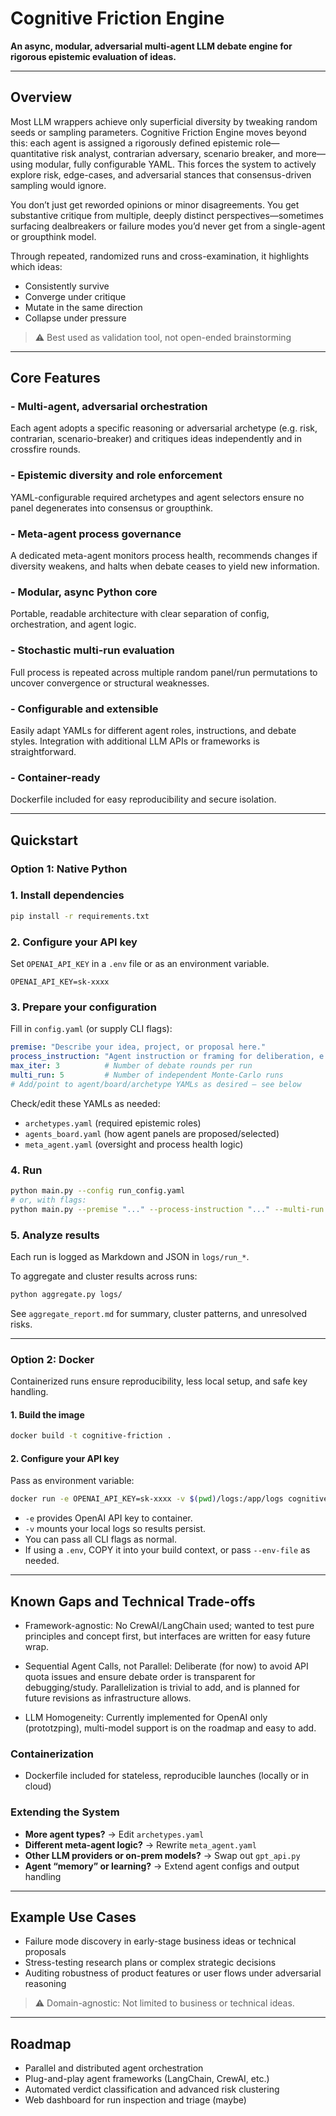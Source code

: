 # Cognitive Friction Engine

**An async, modular, adversarial multi-agent LLM debate engine for rigorous epistemic evaluation of ideas.**

---

## Overview
Most LLM wrappers achieve only superficial diversity by tweaking random seeds or sampling parameters. Cognitive Friction Engine moves beyond this: each agent is assigned a rigorously defined epistemic role—quantitative risk analyst, contrarian adversary, scenario breaker, and more—using modular, fully configurable YAML. This forces the system to actively explore risk, edge-cases, and adversarial stances that consensus-driven sampling would ignore.

You don’t just get reworded opinions or minor disagreements. You get substantive critique from multiple, deeply distinct perspectives—sometimes surfacing dealbreakers or failure modes you’d never get from a single-agent or groupthink model.

Through repeated, randomized runs and cross-examination, it highlights which ideas:
- Consistently survive
- Converge under critique
- Mutate in the same direction
- Collapse under pressure

> ⚠️ Best used as validation tool, not open-ended brainstorming
---

## Core Features

### - Multi-agent, adversarial orchestration
Each agent adopts a specific reasoning or adversarial archetype (e.g. risk, contrarian, scenario-breaker) and critiques ideas independently and in crossfire rounds.

### - Epistemic diversity and role enforcement
YAML-configurable required archetypes and agent selectors ensure no panel degenerates into consensus or groupthink.

### - Meta-agent process governance
A dedicated meta-agent monitors process health, recommends changes if diversity weakens, and halts when debate ceases to yield new information.

### - Modular, async Python core
Portable, readable architecture with clear separation of config, orchestration, and agent logic.

### - Stochastic multi-run evaluation
Full process is repeated across multiple random panel/run permutations to uncover convergence or structural weaknesses.

### - Configurable and extensible
Easily adapt YAMLs for different agent roles, instructions, and debate styles. Integration with additional LLM APIs or frameworks is straightforward.

### - Container-ready
Dockerfile included for easy reproducibility and secure isolation.

---

## Quickstart

### Option 1: Native Python

### 1. Install dependencies

```bash
pip install -r requirements.txt
```

### 2. Configure your API key

Set `OPENAI_API_KEY` in a `.env` file or as an environment variable.

```env
OPENAI_API_KEY=sk-xxxx
```

### 3. Prepare your configuration

Fill in `config.yaml` (or supply CLI flags):

```yaml
premise: "Describe your idea, project, or proposal here."
process_instruction: "Agent instruction or framing for deliberation, e.g., 'Critique this idea from all possible epistemic standpoints.'"
max_iter: 3          # Number of debate rounds per run
multi_run: 5         # Number of independent Monte-Carlo runs
# Add/point to agent/board/archetype YAMLs as desired — see below
```

Check/edit these YAMLs as needed:
- `archetypes.yaml` (required epistemic roles)
- `agents_board.yaml` (how agent panels are proposed/selected)
- `meta_agent.yaml` (oversight and process health logic)

### 4. Run

```bash
python main.py --config run_config.yaml
# or, with flags:
python main.py --premise "..." --process-instruction "..." --multi-run 7 --max-iter 3 --verbose
```

### 5. Analyze results

Each run is logged as Markdown and JSON in `logs/run_*`.

To aggregate and cluster results across runs:

```bash
python aggregate.py logs/
```

See `aggregate_report.md` for summary, cluster patterns, and unresolved risks.

---

### Option 2: Docker

Containerized runs ensure reproducibility, less local setup, and safe key handling.

#### 1. Build the image

```bash
docker build -t cognitive-friction .
```

#### 2. Configure your API key

Pass as environment variable:

```bash
docker run -e OPENAI_API_KEY=sk-xxxx -v $(pwd)/logs:/app/logs cognitive-friction --config config.yaml
```
- `-e` provides OpenAI API key to container.
- `-v` mounts your local logs so results persist.
- You can pass all CLI flags as normal.
- If using a `.env`, COPY it into your build context, or pass `--env-file` as needed.

---

## Known Gaps and Technical Trade-offs

- Framework-agnostic: No CrewAI/LangChain used; wanted to test pure principles and concept first, but interfaces are written for easy future wrap.

- Sequential Agent Calls, not Parallel: Deliberate (for now) to avoid API quota issues and ensure debate order is transparent for debugging/study.
Parallelization is trivial to add, and is planned for future revisions as infrastructure allows.

- LLM Homogeneity: Currently implemented for OpenAI only (prototzping), multi-model support is on the roadmap and easy to add.

### Containerization

- Dockerfile included for stateless, reproducible launches (locally or in cloud)

### Extending the System

- **More agent types?** → Edit `archetypes.yaml`
- **Different meta-agent logic?** → Rewrite `meta_agent.yaml`
- **Other LLM providers or on-prem models?** → Swap out `gpt_api.py`
- **Agent “memory” or learning?** → Extend agent configs and output handling

---

## Example Use Cases

- Failure mode discovery in early-stage business ideas or technical proposals
- Stress-testing research plans or complex strategic decisions
- Auditing robustness of product features or user flows under adversarial reasoning

> ⚠️ Domain-agnostic: Not limited to business or technical ideas.

---

## Roadmap

- Parallel and distributed agent orchestration
- Plug-and-play agent frameworks (LangChain, CrewAI, etc.)
- Automated verdict classification and advanced risk clustering
- Web dashboard for run inspection and triage (maybe)


